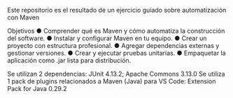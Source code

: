 Este repositorio es el resultado de un ejercicio guiado sobre automatización con Maven

Objetivos
 ● Comprender qué es Maven y cómo automatiza la construcción del software.
 ● Instalar y configurar Maven en tu equipo.
 ● Crear un proyecto con estructura profesional.
 ● Agregar dependencias externas y gestionar versiones.
 ● Crear y ejecutar pruebas unitarias.
 ● Empaquetar la aplicación como .jar lista para distribución.

Se utilizan 2 dependencias: JUnit 4.13.2; Apache Commons 3.13.0
Se utiliza 1 pack de plugins relacionados a Maven (Java) para VS Code: Extension Pack for Java 0.29.2
